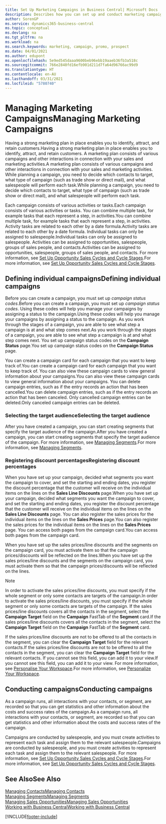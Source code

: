 ```yaml
---
title: Set Up Marketing Campaigns in Business Central| Microsoft Docs
description: Describes how you can set up and conduct marketing campaigns in Business Central to help you identify and attract prospects and retain customers.
author: SorenGP
ms.service: dynamics365-business-central
ms.topic: conceptual
ms.devlang: na
ms.tgt_pltfrm: na
ms.workload: na
ms.search.keywords: marketing, campaign, promo, prospect
ms.date: 04/01/2021
ms.author: edupont
ms.openlocfilehash: 5e9ed545daaa9600beb96ebb19aaeb36fb3a518c
ms.sourcegitcommit: 766e2840fd16efb901d211d7fa64d96766ac99d9
ms.translationtype: HT
ms.contentlocale: en-AU
ms.lasthandoff: 03/31/2021
ms.locfileid: "5780740"
---
```

# <a name="managing-marketing-campaigns"></a><span data-ttu-id="6baaa-103">Managing Marketing Campaigns</span><span class="sxs-lookup"><span data-stu-id="6baaa-103">Managing Marketing Campaigns</span></span>
<span data-ttu-id="6baaa-104">Having a strong marketing plan in place enables you to identify, attract, and retain customers.</span><span class="sxs-lookup"><span data-stu-id="6baaa-104">Having a strong marketing plan in place enables you to identify, attract, and retain customers.</span></span> <span data-ttu-id="6baaa-105">A marketing plan consists of various campaigns and other interactions in connection with your sales and marketing activities.</span><span class="sxs-lookup"><span data-stu-id="6baaa-105">A marketing plan consists of various campaigns and other interactions in connection with your sales and marketing activities.</span></span> <span data-ttu-id="6baaa-106">While planning a campaign, you need to decide which contacts to target, what type of campaign (such as trade show or direct mail), and what salespeople will perform each task.</span><span class="sxs-lookup"><span data-stu-id="6baaa-106">While planning a campaign, you need to decide which contacts to target, what type of campaign (such as trade show or direct mail), and what salespeople will perform each task.</span></span>

<span data-ttu-id="6baaa-107">Each campaign consists of various activities or tasks.</span><span class="sxs-lookup"><span data-stu-id="6baaa-107">Each campaign consists of various activities or tasks.</span></span> <span data-ttu-id="6baaa-108">You can combine multiple task, for example tasks that each represent a step, in activities.</span><span class="sxs-lookup"><span data-stu-id="6baaa-108">You can combine multiple task, for example tasks that each represent a step, in activities.</span></span> <span data-ttu-id="6baaa-109">Activity tasks are related to each other by a date formula.</span><span class="sxs-lookup"><span data-stu-id="6baaa-109">Activity tasks are related to each other by a date formula.</span></span> <span data-ttu-id="6baaa-110">Individual tasks can only be assigned to salespeople.</span><span class="sxs-lookup"><span data-stu-id="6baaa-110">Individual tasks can only be assigned to salespeople.</span></span> <span data-ttu-id="6baaa-111">Activities can be assigned to opportunities, salespeople, groups of sales people, and contacts.</span><span class="sxs-lookup"><span data-stu-id="6baaa-111">Activities can be assigned to opportunities, salespeople, groups of sales people, and contacts.</span></span> <span data-ttu-id="6baaa-112">For more information, see [Set Up Opportunity Sales Cycles and Cycle Stages](marketing-how-setup-opportunity-sales-cycles-stages.md).</span><span class="sxs-lookup"><span data-stu-id="6baaa-112">For more information, see [Set Up Opportunity Sales Cycles and Cycle Stages](marketing-how-setup-opportunity-sales-cycles-stages.md).</span></span>

## <a name="defining-individual-campaigns"></a><span data-ttu-id="6baaa-113">Defining individual campaigns</span><span class="sxs-lookup"><span data-stu-id="6baaa-113">Defining individual campaigns</span></span>
<span data-ttu-id="6baaa-114">Before you can create a campaign, you must set up *campaign status codes*.</span><span class="sxs-lookup"><span data-stu-id="6baaa-114">Before you can create a campaign, you must set up *campaign status codes*.</span></span> <span data-ttu-id="6baaa-115">Using these codes will help you manage your campaigns by assigning a status to the campaign.</span><span class="sxs-lookup"><span data-stu-id="6baaa-115">Using these codes will help you manage your campaigns by assigning a status to the campaign.</span></span> <span data-ttu-id="6baaa-116">As you work through the stages of a campaign, you are able to see what step a campaign is at and what step comes next.</span><span class="sxs-lookup"><span data-stu-id="6baaa-116">As you work through the stages of a campaign, you are able to see what step a campaign is at and what step comes next.</span></span> <span data-ttu-id="6baaa-117">You set up campaign status codes on the **Campaign Status** page.</span><span class="sxs-lookup"><span data-stu-id="6baaa-117">You set up campaign status codes on the **Campaign Status** page.</span></span>

<span data-ttu-id="6baaa-118">You can create a campaign card for each campaign that you want to keep track of.</span><span class="sxs-lookup"><span data-stu-id="6baaa-118">You can create a campaign card for each campaign that you want to keep track of.</span></span> <span data-ttu-id="6baaa-119">You can also view these campaign cards to view general information about your campaigns.</span><span class="sxs-lookup"><span data-stu-id="6baaa-119">You can also view these campaign cards to view general information about your campaigns.</span></span>
<span data-ttu-id="6baaa-120">You can delete campaign entries, such as if the entry records an action that has been cancelled.</span><span class="sxs-lookup"><span data-stu-id="6baaa-120">You can delete campaign entries, such as if the entry records an action that has been canceled.</span></span> <span data-ttu-id="6baaa-121">Only cancelled campaign entries can be deleted.</span><span class="sxs-lookup"><span data-stu-id="6baaa-121">Only canceled campaign entries can be deleted.</span></span>

### <a name="selecting-the-target-audience"></a><span data-ttu-id="6baaa-122">Selecting the target audience</span><span class="sxs-lookup"><span data-stu-id="6baaa-122">Selecting the target audience</span></span>
<span data-ttu-id="6baaa-123">After you have created a campaign, you can start creating segments that specify the target audience of the campaign.</span><span class="sxs-lookup"><span data-stu-id="6baaa-123">After you have created a campaign, you can start creating segments that specify the target audience of the campaign.</span></span> <span data-ttu-id="6baaa-124">For more information, see [Managing Segments](marketing-segments.md).</span><span class="sxs-lookup"><span data-stu-id="6baaa-124">For more information, see [Managing Segments](marketing-segments.md).</span></span>

### <a name="registering-discount-percentages"></a><span data-ttu-id="6baaa-125">Registering discount percentages</span><span class="sxs-lookup"><span data-stu-id="6baaa-125">Registering discount percentages</span></span>
<span data-ttu-id="6baaa-126">When you have set up your campaign, decided what segments you want the campaign to cover, and set the starting and ending dates, you register the discount percentage that the customer will receive on the individual items on the lines on the **Sales Line Discounts** page.</span><span class="sxs-lookup"><span data-stu-id="6baaa-126">When you have set up your campaign, decided what segments you want the campaign to cover, and set the starting and ending dates, you register the discount percentage that the customer will receive on the individual items on the lines on the **Sales Line Discounts** page.</span></span> <span data-ttu-id="6baaa-127">You can also register the sales prices for the individual items on the lines on the **Sales Prices** page.</span><span class="sxs-lookup"><span data-stu-id="6baaa-127">You can also register the sales prices for the individual items on the lines on the **Sales Prices** page.</span></span> <span data-ttu-id="6baaa-128">You can access both pages from the campaign card.</span><span class="sxs-lookup"><span data-stu-id="6baaa-128">You can access both pages from the campaign card.</span></span>

 <span data-ttu-id="6baaa-129">When you have set up the sales prices/line discounts and the segments on the campaign card, you must activate them so that the campaign prices/discounts will be reflected on the lines.</span><span class="sxs-lookup"><span data-stu-id="6baaa-129">When you have set up the sales prices/line discounts and the segments on the campaign card, you must activate them so that the campaign prices/discounts will be reflected on the lines.</span></span>

> [!NOTE]  
>   <span data-ttu-id="6baaa-130">In order to activate the sales prices/line discounts, you must specify if the whole segment or only some contacts are targets of the campaign.</span><span class="sxs-lookup"><span data-stu-id="6baaa-130">In order to activate the sales prices/line discounts, you must specify if the whole segment or only some contacts are targets of the campaign.</span></span> <span data-ttu-id="6baaa-131">If the sales prices/line discounts covers all the contacts in the segment, select the **Campaign Target** field on the **Campaign** FastTab of the **Segment** card.</span><span class="sxs-lookup"><span data-stu-id="6baaa-131">If the sales prices/line discounts covers all the contacts in the segment, select the **Campaign Target** field on the **Campaign** FastTab of the **Segment** card.</span></span>

<span data-ttu-id="6baaa-132">If the sales prices/line discounts are not to be offered to all the contacts in the segment, you can clear the **Campaign Target** field for the relevant contacts.</span><span class="sxs-lookup"><span data-stu-id="6baaa-132">If the sales prices/line discounts are not to be offered to all the contacts in the segment, you can clear the **Campaign Target** field for the relevant contacts.</span></span> <span data-ttu-id="6baaa-133">If you cannot see this field, you can add it to your view.</span><span class="sxs-lookup"><span data-stu-id="6baaa-133">If you cannot see this field, you can add it to your view.</span></span> <span data-ttu-id="6baaa-134">For more information, see [Personalise Your Workspace](ui-personalization-user.md).</span><span class="sxs-lookup"><span data-stu-id="6baaa-134">For more information, see [Personalize Your Workspace](ui-personalization-user.md).</span></span>

## <a name="conducting-campaigns"></a><span data-ttu-id="6baaa-135">Conducting campaigns</span><span class="sxs-lookup"><span data-stu-id="6baaa-135">Conducting campaigns</span></span>
<span data-ttu-id="6baaa-136">As a campaign runs, all interactions with your contacts, or segment, are recorded so that you can get statistics and other information about the costs and success rates of the campaign.</span><span class="sxs-lookup"><span data-stu-id="6baaa-136">As a campaign runs, all interactions with your contacts, or segment, are recorded so that you can get statistics and other information about the costs and success rates of the campaign.</span></span>

<span data-ttu-id="6baaa-137">Campaigns are conducted by salespeople, and you must create activities to represent each task and assign them to the relevant salespeople.</span><span class="sxs-lookup"><span data-stu-id="6baaa-137">Campaigns are conducted by salespeople, and you must create activities to represent each task and assign them to the relevant salespeople.</span></span> <span data-ttu-id="6baaa-138">For more information, see [Set Up Opportunity Sales Cycles and Cycle Stages](marketing-how-setup-opportunity-sales-cycles-stages.md).</span><span class="sxs-lookup"><span data-stu-id="6baaa-138">For more information, see [Set Up Opportunity Sales Cycles and Cycle Stages](marketing-how-setup-opportunity-sales-cycles-stages.md).</span></span>

## <a name="see-also"></a><span data-ttu-id="6baaa-139">See Also</span><span class="sxs-lookup"><span data-stu-id="6baaa-139">See Also</span></span>
[<span data-ttu-id="6baaa-140">Managing Contacts</span><span class="sxs-lookup"><span data-stu-id="6baaa-140">Managing Contacts</span></span>](marketing-contacts.md)  
[<span data-ttu-id="6baaa-141">Managing Segments</span><span class="sxs-lookup"><span data-stu-id="6baaa-141">Managing Segments</span></span>](marketing-segments.md)  
[<span data-ttu-id="6baaa-142">Managing Sales Opportunities</span><span class="sxs-lookup"><span data-stu-id="6baaa-142">Managing Sales Opportunities</span></span>](marketing-manage-sales-opportunities.md)  
[<span data-ttu-id="6baaa-143">Working with Business Central</span><span class="sxs-lookup"><span data-stu-id="6baaa-143">Working with Business Central</span></span>](ui-work-product.md)  


[!INCLUDE[footer-include](includes/footer-banner.md)]